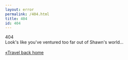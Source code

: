 ```yaml
---
layout: error
permalink: /404.html
title: 404
id: 404
---
```

<div class="four-oh-four center"></div>
<div class="hero center">404</div>
<div class="sub-hero center">Look's like you've ventured too far out of Shawn's world...<br /><br /><a href="https://shawnschwartz.com">&laquo;Travel back home</a></div>